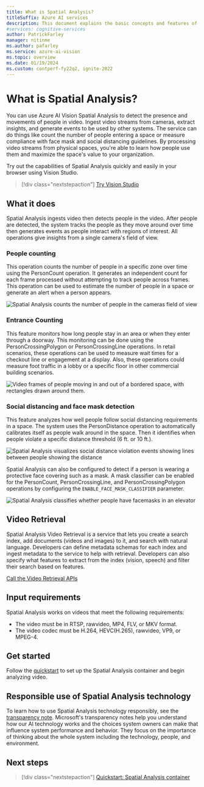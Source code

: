 ```yaml
---
title: What is Spatial Analysis?
titleSuffix: Azure AI services
description: This document explains the basic concepts and features of the Azure Spatial Analysis container.
#services: cognitive-services
author: PatrickFarley
manager: nitinme
ms.author: pafarley
ms.service: azure-ai-vision
ms.topic: overview
ms.date: 01/19/2024
ms.custom: contperf-fy22q2, ignite-2022
---
```


# What is Spatial Analysis?

You can use Azure AI Vision Spatial Analysis to detect the presence and movements of people in video. Ingest video streams from cameras, extract insights, and generate events to be used by other systems. The service can do things like count the number of people entering a space or measure compliance with face mask and social distancing guidelines. By processing video streams from physical spaces, you're able to learn how people use them and maximize the space's value to your organization. 

Try out the capabilities of Spatial Analysis quickly and easily in your browser using Vision Studio.

> [!div class="nextstepaction"]
> [Try Vision Studio](https://portal.vision.cognitive.azure.com/)

<!--This documentation contains the following types of articles:
* The [quickstarts](./quickstarts-sdk/analyze-image-client-library.md) are step-by-step instructions that let you make calls to the service and get results in a short period of time. 
* The [how-to guides](./how-to/call-analyze-image.md) contain instructions for using the service in more specific or customized ways.
* The [conceptual articles]() provide in-depth explanations of the service's functionality and features.
* The [tutorials](./tutorials/storage-lab-tutorial.md) are longer guides that show you how to use this service as a component in broader business solutions.-->

## What it does
Spatial Analysis ingests video then detects people in the video. After people are detected, the system tracks the people as they move around over time then generates events as people interact with regions of interest. All operations give insights from a single camera's field of view. 

### People counting
This operation counts the number of people in a specific zone over time using the PersonCount operation. It generates an independent count for each frame processed without attempting to track people across frames. This operation can be used to estimate the number of people in a space or generate an alert when a person appears.

![Spatial Analysis counts the number of people in the cameras field of view](https://user-images.githubusercontent.com/11428131/139924111-58637f2e-f2f6-42d8-8812-ab42fece92b4.gif)

### Entrance Counting
This feature monitors how long people stay in an area or when they enter through a doorway. This monitoring can be done using the PersonCrossingPolygon or PersonCrossingLine operations. In retail scenarios, these operations can be used to measure wait times for a checkout line or engagement at a display. Also, these operations could measure foot traffic in a lobby or a specific floor in other commercial building scenarios.

![Video frames of people moving in and out of a bordered space, with rectangles drawn around them.](https://user-images.githubusercontent.com/11428131/137016574-0d180d9b-fb9a-42a9-94b7-fbc0dbc18560.gif)

### Social distancing and face mask detection 
This feature analyzes how well people follow social distancing requirements in a space. The system uses the PersonDistance operation to automatically calibrates itself as people walk around in the space. Then it identifies when people violate a specific distance threshold (6 ft. or 10 ft.).

![Spatial Analysis visualizes social distance violation events showing lines between people showing the distance](https://user-images.githubusercontent.com/11428131/139924062-b5e10c0f-3cf8-4ff1-bb58-478571c022d7.gif)

Spatial Analysis can also be configured to detect if a person is wearing a protective face covering such as a mask. A mask classifier can be enabled for the PersonCount, PersonCrossingLine, and PersonCrossingPolygon operations by configuring the `ENABLE_FACE_MASK_CLASSIFIER` parameter.

![Spatial Analysis classifies whether people have facemasks in an elevator](https://user-images.githubusercontent.com/11428131/137015842-ce524f52-3ac4-4e42-9067-25d19b395803.png)

## Video Retrieval

Spatial Analysis Video Retrieval is a service that lets you create a search index, add documents (videos and images) to it, and search with natural language. Developers can define metadata schemas for each index and ingest metadata to the service to help with retrieval. Developers can also specify what features to extract from the index (vision, speech) and filter their search based on features.

[Call the Video Retrieval APIs](./how-to/video-retrieval.md)

## Input requirements

Spatial Analysis works on videos that meet the following requirements:
* The video must be in RTSP, rawvideo, MP4, FLV, or MKV format.
* The video codec must be H.264, HEVC(H.265), rawvideo, VP9, or MPEG-4.

## Get started

Follow the [quickstart](spatial-analysis-container.md) to set up the Spatial Analysis container and begin analyzing video.

## Responsible use of Spatial Analysis technology

To learn how to use Spatial Analysis technology responsibly, see the [transparency note](/legal/cognitive-services/computer-vision/transparency-note-spatial-analysis?context=%2fazure%2fcognitive-services%2fComputer-vision%2fcontext%2fcontext). Microsoft's transparency notes help you understand how our AI technology works and the choices system owners can make that influence system performance and behavior. They focus on the importance of thinking about the whole system including the technology, people, and environment.

## Next steps

> [!div class="nextstepaction"]
> [Quickstart: Spatial Analysis container](spatial-analysis-container.md)
